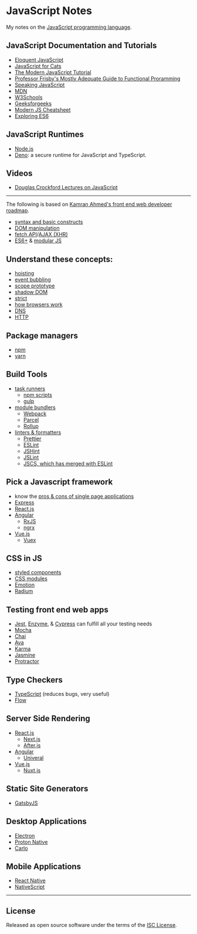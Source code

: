 # JavaScript Notes

My notes on the [JavaScript programming language](https://en.wikipedia.org/wiki/JavaScript).

## JavaScript Documentation and Tutorials
- [Eloquent JavaScript](https://eloquentjavascript.net/)
- [JavaScript for Cats](http://jsforcats.com/)
- [The Modern JavaScript Tutorial](https://javascript.info/)
- [Professor Frisby's Mostly Adequate Guide to Functional Proramming](https://mostly-adequate.gitbooks.io/mostly-adequate-guide/)
- [Speaking JavaScript](http://speakingjs.com/es5/)
- [MDN](https://developer.mozilla.org/en-US/docs/Web/JavaScript)
- [W3Schools](https://www.w3schools.com/js/)
- [Geeksforgeeks](https://www.geeksforgeeks.org/javascript-tutorial/)
- [Modern JS Cheatsheet](https://mbeaudru.github.io/modern-js-cheatsheet/)
- [Exploring ES6](https://exploringjs.com/es6/)

## JavaScript Runtimes
- [Node.js](https://nodejs.org/en/about/)
- [Deno](https://deno.land/): a secure runtime for JavaScript and TypeScript.

## Videos
- [Douglas Crockford Lectures on JavaScript](https://www.youtube.com/playlist?list=PL62E185BB8577B63D)

---

The following is based on [Kamran Ahmed's front end web developer roadmap](https://roadmap.sh/frontend).

- [syntax and basic constructs](https://developer.mozilla.org/en-US/docs/Web/JavaScript)
- [DOM manipulation](https://developer.mozilla.org/en-US/docs/Learn/JavaScript/Client-side_web_APIs/Manipulating_documents)
- [fetch API](https://developer.mozilla.org/en-US/docs/Web/API/Fetch_API)/[AJAX (XHR)](https://developer.mozilla.org/en-US/docs/Web/API/XMLHttpRequest)
- [ES6+](https://www.codingame.com/playgrounds/6439/modern-es6-javascript-pt--1) & [modular JS](https://developer.mozilla.org/en-US/docs/Web/JavaScript/Guide/Modules)

## Understand these concepts:
- [hoisting](https://developer.mozilla.org/en-US/docs/Glossary/Hoisting)
- [event bubbling](https://developer.mozilla.org/en-US/docs/Web/API/Event/bubbles)
- [scope prototype](https://developer.mozilla.org/en-US/docs/Web/JavaScript/Inheritance_and_the_prototype_chain)
- [shadow DOM](https://developer.mozilla.org/en-US/docs/Web/Web_Components/Using_shadow_DOM)
- [strict](https://developer.mozilla.org/en-US/docs/Web/JavaScript/Reference/Strict_mode)
- [how browsers work](https://developer.mozilla.org/en-US/docs/Learn/Getting_started_with_the_web/How_the_Web_works)
- [DNS](https://en.wikipedia.org/wiki/Domain_Name_System)
- [HTTP](https://en.wikipedia.org/wiki/Hypertext_Transfer_Protocol)

## Package managers
- [npm](https://en.wikipedia.org/wiki/Npm_%28software%29)
- [yarn](https://yarnpkg.com/lang/en/docs/)

## Build Tools
- [task runners](https://www.smashingmagazine.com/2016/06/harness-machines-productive-task-runners/)
  - [npm scripts](https://docs.npmjs.com/misc/scripts)
  - [gulp](https://gulpjs.com/docs/en/getting-started/quick-start)
- [module bundlers](https://dev.to/tanhauhau/what-is-module-bundler-and-how-does-it-work-3gp2)
  - [Webpack](https://webpack.js.org/)
  - [Parcel](https://parceljs.org/getting_started.html)
  - [Rollup](https://rollupjs.org/guide/en/)
- [linters & formatters](https://www.gistia.com/javascript-linters-formatter-prettier-eslint/)
  - [Prettier](https://prettier.io/docs/en/comparison.html)
  - [ESLint](https://eslint.org/docs/user-guide/getting-started)
  - [JSHint](https://jshint.com/)
  - [JSLint](https://jslint.com/)
  - [JSCS, which has merged with ESLint](https://jscs-dev.github.io/)

## Pick a Javascript framework
- know the [pros & cons of single page applications](https://medium.com/@NeotericEU/single-page-application-vs-multiple-page-application-2591588efe58)
- [Express](https://expressjs.com/en/starter/installing.html)
- [React.js](https://reactjs.org/docs/getting-started.html)
- [Angular](https://angular.io/start)
  - [RxJS](https://rxjs-dev.firebaseapp.com/guide/overview)
  - [ngrx](https://ngrx.io/)
- [Vue.js](https://vuejs.org/v2/guide/)
  - [Vuex](https://vuex.vuejs.org/)

## CSS in JS
- [styled components](https://styled-components.com/)
- [CSS modules](https://github.com/css-modules/css-modules)
- [Emotion](https://emotion.sh/docs/introduction)
- [Radium](https://formidable.com/open-source/radium/)

## Testing front end web apps
- [Jest](https://jestjs.io/docs/en/getting-started.html),
  [Enzyme](https://airbnb.io/enzyme/), &
  [Cypress](https://docs.cypress.io/guides/getting-started/installing-cypress.html) can fulfill all your testing needs
- [Mocha](https://mochajs.org/#getting-started)
- [Chai](https://www.chaijs.com/)
- [Ava](https://www.npmjs.com/package/ava)
- [Karma](https://www.npmjs.com/package/karma)
- [Jasmine](https://www.npmjs.com/package/jasmine)
- [Protractor](https://www.npmjs.com/package/protractor)

## Type Checkers
- [TypeScript](https://www.typescriptlang.org/docs/handbook/typescript-in-5-minutes.html) (reduces bugs, very useful)
- [Flow](https://flow.org/)

## Server Side Rendering
- [React.js](https://reactjs.org/docs/getting-started.html)
  - [Next.js](https://nextjs.org/learn/basics/getting-started)
  - [After.js](https://github.com/jaredpalmer/after.js/blob/master/README.md)
- [Angular](https://angular.io/start)
  - [Univeral](https://blog.angular-university.io/angular-universal/)
- [Vue.js](https://vuejs.org/v2/guide/)
  - [Nuxt.js](https://nuxtjs.org/guide/)

## Static Site Generators
- [GatsbyJS](https://www.gatsbyjs.org/docs/)

## Desktop Applications
- [Electron](https://electronjs.org/)
- [Proton Native](https://proton-native.js.org/)
- [Carlo](https://github.com/GoogleChromeLabs/carlo)

## Mobile Applications
- [React Native](https://facebook.github.io/react-native/)
- [NativeScript](https://www.nativescript.org/)

---

## License

Released as open source software under the terms of the [ISC License](https://en.wikipedia.org/wiki/ISC_license).
